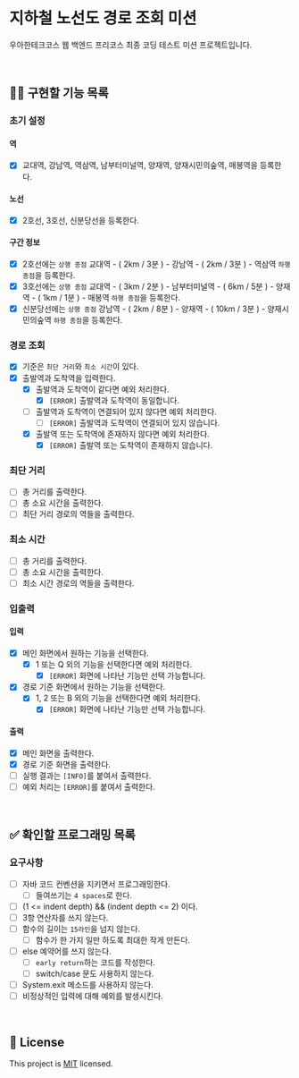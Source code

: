 # 지하철 노선도 경로 조회 미션
우아한테크코스 웹 백엔드 프리코스 최종 코딩 테스트 미션 프로젝트입니다.

<br>

## 👩‍💻 구현할 기능 목록
### 초기 설정
#### 역
- [x] 교대역, 강남역, 역삼역, 남부터미널역, 양재역, 양재시민의숲역, 매봉역을 등록한다.

#### 노선
- [x] 2호선, 3호선, 신분당선을 등록한다.

#### 구간 정보
- [x] 2호선에는 `상행 종점` 교대역 - ( 2km / 3분 ) - 강남역 - ( 2km / 3분 ) - 역삼역 `하행 종점`을 등록한다.
- [x] 3호선에는 `상행 종점` 교대역 - ( 3km / 2분 ) - 남부터미널역 - ( 6km / 5분 ) - 양재역 - ( 1km / 1분 ) - 매봉역 `하행 종점`을 등록한다.
- [x] 신분당선에는 `상행 종점` 강남역 - ( 2km / 8분 ) - 양재역 - ( 10km / 3분 ) - 양재시민의숲역 `하행 종점`을 등록한다.

### 경로 조회
- [x] 기준은 `최단 거리`와 `최소 시간`이 있다.
- [x] 출발역과 도착역을 입력한다.
    - [x] 출발역과 도착역이 같다면 예외 처리한다.
        - [x] `[ERROR]` 출발역과 도착역이 동일합니다.
    - [ ] 출발역과 도착역이 연결되어 있지 않다면 예외 처리한다.
        - [ ] `[ERROR]` 출발역과 도착역이 연결되어 있지 않습니다.
    - [x] 출발역 또는 도착역에 존재하지 않다면 예외 처리한다.
        - [x] `[ERROR]` 출발역 또는 도착역이 존재하지 않습니다.

### 최단 거리
- [ ] 총 거리를 출력한다.
- [ ] 총 소요 시간을 출력한다.
- [ ] 최단 거리 경로의 역들을 출력한다.

### 최소 시간
- [ ] 총 거리를 출력한다.
- [ ] 총 소요 시간을 출력한다.
- [ ] 최소 시간 경로의 역들을 출력한다.

### 입출력
#### 입력
- [x] 메인 화면에서 원하는 기능을 선택한다.
    - [x] 1 또는 Q 외의 기능을 선택한다면 예외 처리한다.
        - [x] `[ERROR]` 화면에 나타난 기능만 선택 가능합니다.
- [x] 경로 기준 화면에서 원하는 기능을 선택한다.
    - [x] 1, 2 또는 B 외의 기능을 선택한다면 예외 처리한다.
        - [x] `[ERROR]` 화면에 나타난 기능만 선택 가능합니다.

#### 출력
- [x] 메인 화면을 출력한다.
- [x] 경로 기준 화면을 출력한다.
- [ ] 실행 결과는 `[INFO]`를 붙여서 출력한다.
- [ ] 예외 처리는 `[ERROR]`를 붙여서 출력한다.

<br>

## ✅ 확인할 프로그래밍 목록
### 요구사항
- [ ] 자바 코드 컨벤션을 지키면서 프로그래밍한다.
    - [ ] 들여쓰기는 `4 spaces`로 한다.
- [ ] (1 <= indent depth) && (indent depth <= 2) 이다.
- [ ] 3항 연산자를 쓰지 않는다.
- [ ] 함수의 길이는 `15라인`을 넘지 않는다.
    - [ ] 함수가 한 가지 일만 하도록 최대한 작게 만든다.
- [ ] else 예약어를 쓰지 않는다.
    - [ ] `early return`하는 코드를 작성한다.
    - [ ] switch/case 문도 사용하지 않는다.
- [ ] System.exit 메소드를 사용하지 않는다.
- [ ] 비정상적인 입력에 대해 예외를 발생시킨다.

<br>

## 📝 License

This project is [MIT](https://github.com/woowacourse/java-subway-path-precourse/blob/master/LICENSE.md) licensed.
